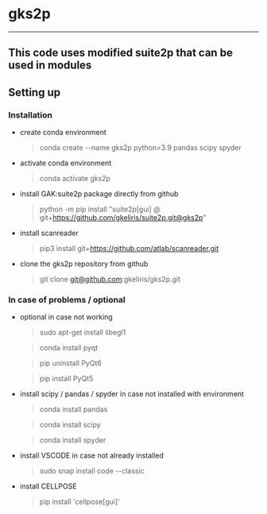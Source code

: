 # gks2p
---
This code uses modified suite2p that can be used in modules
---
## Setting up
### Installation
- create conda environment
    > conda create --name gks2p python=3.9 pandas scipy spyder
- activate conda environment
    > conda activate gks2p
- install GAK:suite2p package directly from github
    > python -m pip install "suite2p[gui] @ git+https://github.com/gkeliris/suite2p.git@gks2p"
- install scanreader
    > pip3 install git+https://github.com/atlab/scanreader.git    
- clone the gks2p repository from github    
    > git clone git@github.com:gkeliris/gks2p.git

### In case of problems / optional 
- optional in case not working
    > sudo apt-get install libegl1

    > conda install pyqt

    > pip uninstall PyQt6

    > pip install PyQt5
    
- install scipy / pandas / spyder in case not installed with environment
    > conda install pandas

    > conda install scipy

    > conda install spyder
- install VSCODE in case not already installed
    > sudo snap install code --classic

- install CELLPOSE
    > pip install 'cellpose[gui]'


    
